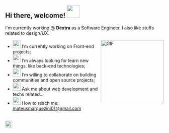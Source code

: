 <h2> Hi there, welcome! <img src="https://emojis.slackmojis.com/emojis/images/1536351075/4594/blob-wave.gif?1536351075" width="40" /></h2>

I'm currently working @ **Dextra** as a Software Engineer. I also like stuffs related to design/UX.


<img align="right" alt="GIF" height="200px" src="https://media.giphy.com/media/du3J3cXyzhj75IOgvA/giphy.gif" />

- <img src="https://emojis.slackmojis.com/emojis/images/1471045839/793/computerrage.gif?1471045839" width="25" /> I’m currently working on Front-end projects;
- <img src="https://emojis.slackmojis.com/emojis/images/1492722353/2078/looking.gif?1492722353" width="25" /> I’m always looking for learn new things, like back-end technologies;
- <img src="https://emojis.slackmojis.com/emojis/images/1531847273/4225/blob-beers.gif?1531847273" width="25" />  I’m willing to collaborate on building communities and open source projects;
- <img src="https://emojis.slackmojis.com/emojis/images/1593555389/9579/blob_excited.gif?1593555389" width="25" /> Ask me about web development and techs related...
- <img src="https://emojis.slackmojis.com/emojis/images/1450319444/38/gmail.png?1450319444" width="25" /> How to reach me: mateusmarquezini01@gmail.com

<br>
<a href="https://www.linkedin.com/in/mateusmarquezini/">
  <img align="left" alt="Shubham's LinkdeIN" width="22px" src="https://cdn.jsdelivr.net/npm/simple-icons@v3/icons/linkedin.svg" />
</a>
